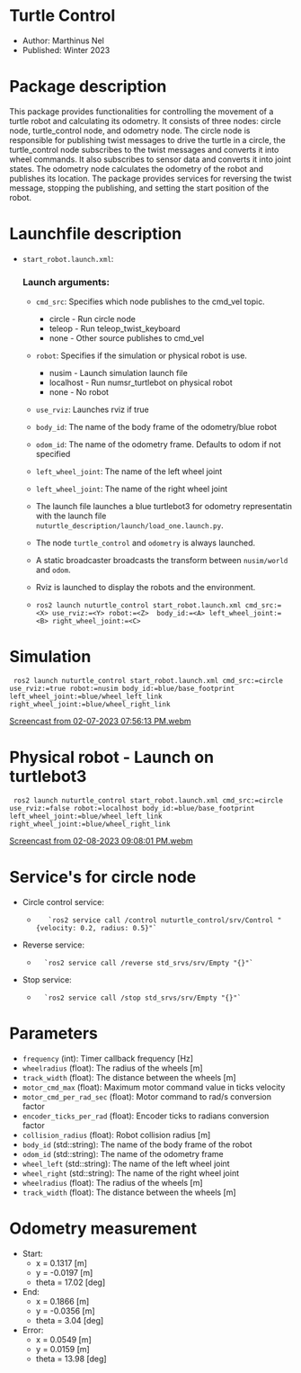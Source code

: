 # Turtle Control
* Author: Marthinus Nel
* Published: Winter 2023
# Package description
This package provides functionalities for controlling the movement of a turtle robot and calculating
its odometry. It consists of three nodes: circle node, turtle_control node, and odometry node. The
circle node is responsible for publishing twist messages to drive the turtle in a circle, the
turtle_control node subscribes to the twist messages and converts it into wheel commands. It also
subscribes to sensor data and converts it into joint states. The odometry node calculates the
odometry of the robot and publishes its location. The package provides services for reversing the
twist message, stopping the publishing, and setting the start position of the robot.

# Launchfile description
- `start_robot.launch.xml`:
    ### Launch arguments:
    * `cmd_src`: Specifies which node publishes to the cmd_vel topic.
        - circle - Run circle node
        - teleop - Run teleop_twist_keyboard
        - none - Other source publishes to cmd_vel
    * `robot`: Specifies if the simulation or physical robot is use.
        - nusim - Launch simulation launch file
        - localhost - Run numsr_turtlebot on physical robot
        - none - No robot
    * `use_rviz`: Launches rviz if true
    * `body_id`: The name of the body frame of the odometry/blue robot
    * `odom_id`: The name of the odometry frame. Defaults to odom if not specified
    * `left_wheel_joint`: The name of the left wheel joint
    * `left_wheel_joint`: The name of the right wheel joint

    * The launch file launches a blue turtlebot3 for odometry representatin with the launch file
      `nuturtle_description/launch/load_one.launch.py`.
    * The node `turtle_control` and `odometry` is always launched.
    * A static broadcaster broadcasts the transform between `nusim/world` and `odom`.
    * Rviz is launched to display the robots and the environment.
    * `ros2 launch nuturtle_control start_robot.launch.xml cmd_src:=<X> use_rviz:=<Y> robot:=<Z>  body_id:=<A> left_wheel_joint:=<B> right_wheel_joint:=<C>`

# Simulation
     ros2 launch nuturtle_control start_robot.launch.xml cmd_src:=circle use_rviz:=true robot:=nusim body_id:=blue/base_footprint left_wheel_joint:=blue/wheel_left_link right_wheel_joint:=blue/wheel_right_link
    
[Screencast from 02-07-2023 07:56:13 PM.webm](https://user-images.githubusercontent.com/60977336/217707026-8dff6668-5445-4993-9686-cbb3bb548888.webm)

# Physical robot - Launch on turtlebot3
     ros2 launch nuturtle_control start_robot.launch.xml cmd_src:=circle use_rviz:=false robot:=localhost body_id:=blue/base_footprint left_wheel_joint:=blue/wheel_left_link right_wheel_joint:=blue/wheel_right_link
    

[Screencast from 02-08-2023 09:08:01 PM.webm](https://user-images.githubusercontent.com/60977336/217708150-05fbc153-caa0-4c85-a106-7f2be1badcbd.webm)

# Service's for circle node
- Circle control service:
    *        `ros2 service call /control nuturtle_control/srv/Control "{velocity: 0.2, radius: 0.5}"`
- Reverse service:
    *       `ros2 service call /reverse std_srvs/srv/Empty "{}"`
- Stop service:
    *       `ros2 service call /stop std_srvs/srv/Empty "{}"`

# Parameters
* ```frequency``` (int): Timer callback frequency [Hz]
* ```wheelradius``` (float): The radius of the wheels [m]
* ```track_width``` (float): The distance between the wheels [m]
* ```motor_cmd_max``` (float): Maximum motor command value in ticks velocity
* ```motor_cmd_per_rad_sec``` (float): Motor command to rad/s conversion factor
* ```encoder_ticks_per_rad``` (float): Encoder ticks to radians conversion factor
* ```collision_radius``` (float): Robot collision radius [m]
* ```body_id``` (std::string): The name of the body frame of the robot
* ```odom_id``` (std::string): The name of the odometry frame
* ```wheel_left``` (std::string): The name of the left wheel joint
* ```wheel_right``` (std::string): The name of the right wheel joint
* ```wheelradius``` (float): The radius of the wheels [m]
* ```track_width``` (float): The distance between the wheels [m]

# Odometry measurement
* Start:
    - x = 0.1317 [m]
    - y = -0.0197 [m]
    - theta = 17.02 [deg]
* End:
    - x = 0.1866 [m]
    - y = -0.0356 [m]
    - theta = 3.04 [deg]
* Error:
    - x = 0.0549 [m]
    - y = 0.0159 [m]
    - theta = 13.98 [deg]
